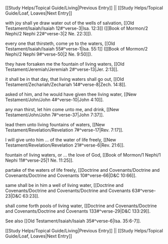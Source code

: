 [[Study Helps/Topical Guide/Living|Previous Entry]]  ||  [[Study Helps/Topical Guide/Loaf, Loaves|Next Entry]]

 with joy shall ye draw water out of the wells of salvation, [[Old Testament/Isaiah/Isaiah 12#^verse-3|Isa. 12:3]] ([[Book of Mormon/2 Nephi/2 Nephi 22#^verse-3|2 Ne. 22:3]]).

 every one that thirsteth, come ye to the waters, [[Old Testament/Isaiah/Isaiah 55#^verse-1|Isa. 55:1]] ([[Book of Mormon/2 Nephi/2 Nephi 9#^verse-50|2 Ne. 9:50]]).

 they have forsaken me the fountain of living waters, [[Old Testament/Jeremiah/Jeremiah 2#^verse-13|Jer. 2:13]].

 it shall be in that day, that living waters shall go out, [[Old Testament/Zechariah/Zechariah 14#^verse-8|Zech. 14:8]].

 asked of him, and he would have given thee living water, [[New Testament/John/John 4#^verse-10|John 4:10]].

 any man thirst, let him come unto me, and drink, [[New Testament/John/John 7#^verse-37|John 7:37]].

 lead them unto living fountains of waters, [[New Testament/Revelation/Revelation 7#^verse-17|Rev. 7:17]].

 I will give unto him ... of the water of life freely, [[New Testament/Revelation/Revelation 21#^verse-6|Rev. 21:6]].

 fountain of living waters, or ... the love of God, [[Book of Mormon/1 Nephi/1 Nephi 11#^verse-25|1 Ne. 11:25]].

 partake of the waters of life freely, [[Doctrine and Covenants/Doctrine and Covenants/Doctrine and Covenants 10#^verse-66|D&C 10:66]].

 same shall be in him a well of living water, [[Doctrine and Covenants/Doctrine and Covenants/Doctrine and Covenants 63#^verse-23|D&C 63:23]].

 shall come forth pools of living water, [[Doctrine and Covenants/Doctrine and Covenants/Doctrine and Covenants 133#^verse-29|D&C 133:29]].

 See also [[Old Testament/Isaiah/Isaiah 35#^verse-6|Isa. 35:6-7]].

[[Study Helps/Topical Guide/Living|Previous Entry]]  ||  [[Study Helps/Topical Guide/Loaf, Loaves|Next Entry]]